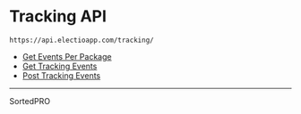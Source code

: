 # Tracking API

`https://api.electioapp.com/tracking/`

* [Get Events Per Package](/api/tracking/getEventsPerPackage.html)
* [Get Tracking Events](/api/tracking/getTrackingEvents.html)
* [Post Tracking Events](/api/tracking/postTrackingEvents.html)

---

SortedPRO 